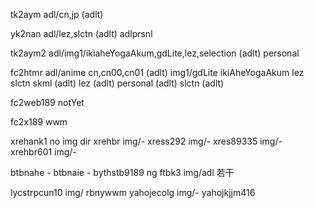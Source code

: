 tk2aym  adl/cn,jp					(adlt)

yk2nan  adl/lez,slctn					(adlt)
        adlprsnl

tk2aym2 adl/img1/ikiaheYogaAkum,gdLite,lez,selection	(adlt)
                 personal

fc2htmr adl/anime
            cn,cn00,cn01				(adlt)
            img1/gdLite ikiAheYogaAkum lez slctn skml	(adlt)
            lez	(adlt)
            personal					(adlt)
            slctn					(adlt)

fc2web189 notYet

fc2x189   wwm

xrehank1 no img dir
xrehbr    img/-
xress292  img/-
xres89335 img/-
xrehbr601 img/-

btbnahe -
btbnaie -
bythstb9189 ng
ftbk3     img/adl 若干

lycstrpcun10 img/
rbnywwm
yahojecolg   img/-
yahojkjjm416
